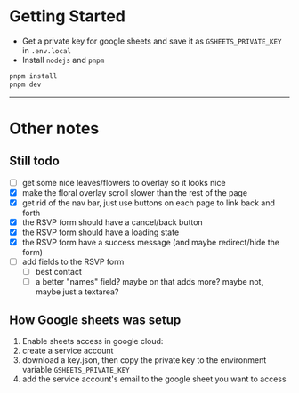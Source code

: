 # Getting Started

- Get a private key for google sheets and save it as `GSHEETS_PRIVATE_KEY` in `.env.local`
- Install `nodejs` and `pnpm`

```bash
pnpm install
pnpm dev
```

---

# Other notes

## Still todo

- [ ] get some nice leaves/flowers to overlay so it looks nice
- [x] make the floral overlay scroll slower than the rest of the page
- [x] get rid of the nav bar, just use buttons on each page to link back and forth
- [x] the RSVP form should have a cancel/back button
- [x] the RSVP form should have a loading state
- [x] the RSVP form have a success message (and maybe redirect/hide the form)
- [ ] add fields to the RSVP form
  - [ ] best contact
  - [ ] a better "names" field? maybe on that adds more? maybe not, maybe just a textarea?

## How Google sheets was setup

1. Enable sheets access in google cloud: [](https://console.cloud.google.com/apis/enableflow?apiid=sheets.googleapis.com)
2. create a service account [](https://console.cloud.google.com/apis/credentials)
3. download a key.json, then copy the private key to the environment variable `GSHEETS_PRIVATE_KEY`
4. add the service account's email to the google sheet you want to access
